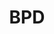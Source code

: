 ---
title: BPD
crosslinks:
- sociopath
- BPDmemes
- depression
- Art
- science
- BPDirc
- GetMotivated
- AskReddit
- livven
- BPDrecovery
- opieandanthony
- OCD
- 3amjokes
- StopSelfHarm
- Anger
- origami
- Demotivational
- cults
- ADHD
- '2013'
---